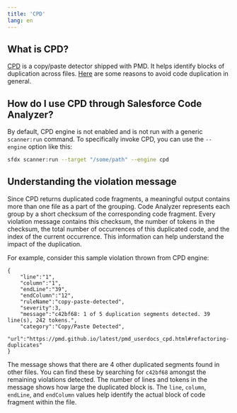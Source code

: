 ```yaml
---
title: 'CPD'
lang: en
---
```

## What is CPD?
[CPD](https://pmd.github.io/latest/pmd_userdocs_cpd.html) is a copy/paste detector shipped with PMD. It helps identify blocks of duplication across files. [Here](https://pmd.github.io/latest/pmd_userdocs_cpd.html#why-should-you-care-about-duplicates) are some reasons to avoid code duplication in general.

## How do I use CPD through Salesforce Code Analyzer?

By default, CPD engine is not enabled and is not run with a generic `scanner:run` command. To specifically invoke CPD, you can use the `--engine` option like this:

```bash
sfdx scanner:run --target "/some/path" --engine cpd
```

## Understanding the violation message
Since CPD returns duplicated code fragments, a meaningful output contains more than one file as a part of the grouping. Code Analyzer represents each group by a short checksum of the corresponding code fragment. Every violation message contains this checksum, the number of tokens in the checksum, the total number of occurrences of this duplicated code, and the index of the current occurrence. This information can help understand the impact of the duplication.

For example, consider this sample violation thrown from CPD engine:
```
{
    "line":"1",
    "column":"1",
    "endLine":"39",
    "endColumn":"12",
    "ruleName":"copy-paste-detected",
    "severity":3,
    "message":"c42bf68: 1 of 5 duplication segments detected. 39 line(s), 242 tokens.",
    "category":"Copy/Paste Detected",
    "url":"https://pmd.github.io/latest/pmd_userdocs_cpd.html#refactoring-duplicates"
}
```

The message shows that there are 4 other duplicated segments found in other files. You can find these by searching for `c42bf68` amongst the remaining violations detected.
The number of lines and tokens in the message shows how large the duplicated block is.
The `line`, `column`, `endLine`, and `endColumn` values help identify the actual block of code fragment within the file.

